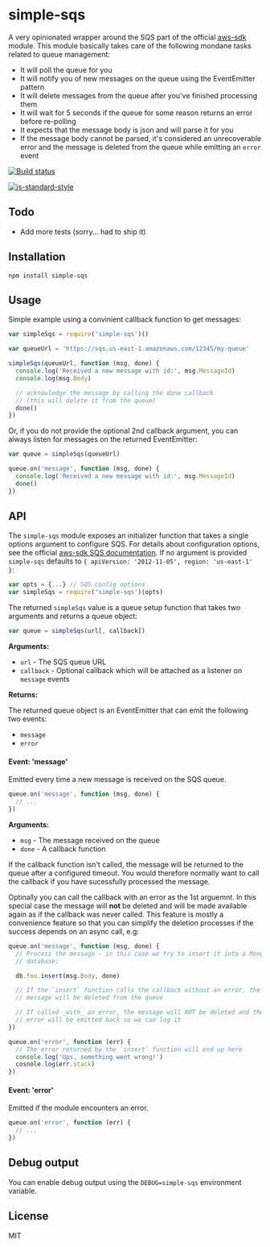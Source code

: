 # simple-sqs

A very opinionated wrapper around the SQS part of the official
[aws-sdk](https://github.com/aws/aws-sdk-js) module. This module
basically takes care of the following mondane tasks related to queue
management:

- It will poll the queue for you
- It will notify you of new messages on the queue using the EventEmitter
  pattern
- It will delete messages from the queue after you've finished
  processing them
- It will wait for 5 seconds if the queue for some reason returns an
  error before re-polling
- It expects that the message body is json and will parse it for you
- If the message body cannot be parsed, it's considered an
  unrecoverable error and the message is deleted from the queue while
  emitting an `error` event

[![Build status](https://travis-ci.org/watson/simple-sqs.svg?branch=master)](https://travis-ci.org/watson/simple-sqs)

[![js-standard-style](https://raw.githubusercontent.com/feross/standard/master/badge.png)](https://github.com/feross/standard)

## Todo

- Add more tests (sorry... had to ship it)

## Installation

```
npm install simple-sqs
```

## Usage

Simple example using a convinient callback function to get messages:

```js
var simpleSqs = require('simple-sqs')()

var queueUrl = 'https://sqs.us-east-1.amazonaws.com/12345/my-queue'

simpleSqs(queueUrl, function (msg, done) {
  console.log('Received a new message with id:', msg.MessageId)
  console.log(msg.Body)

  // acknowledge the message by calling the done callback
  // (this will delete it from the queue)
  done()
})
```

Or, if you do not provide the optional 2nd callback argument, you can
always listen for messages on the returned EventEmitter:

```js
var queue = simpleSqs(queueUrl)

queue.on('message', function (msg, done) {
  console.log('Received a new message with id:', msg.MessageId)
  done()
})
```

## API

The `simple-sqs` module exposes an initializer function that takes a
single options argument to configure SQS. For details about
configuration options, see the official [aws-sdk SQS
documentation](http://docs.aws.amazon.com/AWSJavaScriptSDK/latest/AWS/SQS.html).
If no argument is provided `simple-sqs` defaults to `{ apiVersion:
'2012-11-05', region: 'us-east-1' }`:

```js
var opts = {...} // SQS config options
var simpleSqs = require('simple-sqs')(opts)
```

The returned `simpleSqs` value is a queue setup function that takes two
arguments and returns a queue object:

```js
var queue = simpleSqs(url[, callback])
```

**Arguments:**

- `url` - The SQS queue URL
- `callback` - Optional callback which will be attached as a listener
  on `message` events

**Returns:**

The returned queue object is an EventEmitter that can emit the following
two events:

- `message`
- `error`

#### Event: 'message'

Emitted every time a new message is received on the SQS queue.

```js
queue.on('message', function (msg, done) {
  // ...
})
```

**Arguments:**

- `msg` - The message received on the queue
- `done` - A callback function

If the callback function isn't called, the message will be returned to
the queue after a configured timeout. You would therefore normally want
to call the callback if you have sucessfully processed the message.

Optinally you can call the callback with an error as the 1st arguemnt.
In this special case the message will **not** be deleted and will be
made available again as if the callback was never called. This feature
is mostly a convenience feature so that you can simplify the deletion
processes if the success depends on an async call, e.g:

```js
queue.on('message', function (msg, done) {
  // Process the message - in this case we try to insert it into a Mongo
  // database:

  db.foo.insert(msg.Body, done)

  // If the `insert` function calls the callback without an error, the
  // message will be deleted from the queue

  // If called _with_ an error, the message will NOT be deleted and the
  // error will be emitted back so we can log it
})

queue.on('error', function (err) {
  // The error returned by the `insert` function will end up here
  console.log('Ups, something went wrong!')
  cosnole.log(err.stack)
})
```

#### Event: 'error'

Emitted if the module encounters an error.

```js
queue.on('error', function (err) {
  // ...
})
```

## Debug output

You can enable debug output using the `DEBUG=simple-sqs` environment
variable.

## License

MIT
